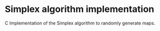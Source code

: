 # Simplex algorithm implementation

C Implementation of the Simplex algorithm to randomly generate maps.
